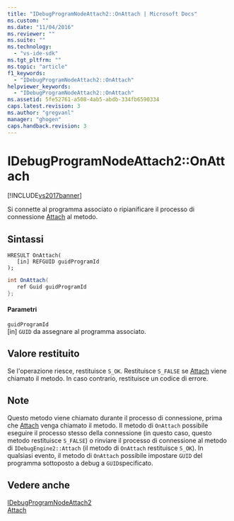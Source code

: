 ```yaml
---
title: "IDebugProgramNodeAttach2::OnAttach | Microsoft Docs"
ms.custom: ""
ms.date: "11/04/2016"
ms.reviewer: ""
ms.suite: ""
ms.technology: 
  - "vs-ide-sdk"
ms.tgt_pltfrm: ""
ms.topic: "article"
f1_keywords: 
  - "IDebugProgramNodeAttach2::OnAttach"
helpviewer_keywords: 
  - "IDebugProgramNodeAttach2::OnAttach"
ms.assetid: 5fe52761-a508-4ab5-abdb-334fb6590334
caps.latest.revision: 3
ms.author: "gregvanl"
manager: "ghogen"
caps.handback.revision: 3
---
```

# IDebugProgramNodeAttach2::OnAttach
[!INCLUDE[vs2017banner](../../../code-quality/includes/vs2017banner.md)]

Si connette al programma associato o ripianificare il processo di connessione [Attach](../../../extensibility/debugger/reference/idebugengine2-attach.md) al metodo.  
  
## Sintassi  
  
```cpp#  
HRESULT OnAttach(  
   [in] REFGUID guidProgramId  
);  
```  
  
```c#  
int OnAttach(  
   ref Guid guidProgramId  
};  
```  
  
#### Parametri  
 `guidProgramId`  
 \[in\]  `GUID` da assegnare al programma associato.  
  
## Valore restituito  
 Se l'operazione riesce, restituisce `S_OK`.  Restituisce `S_FALSE` se [Attach](../../../extensibility/debugger/reference/idebugengine2-attach.md) viene chiamato il metodo.  In caso contrario, restituisce un codice di errore.  
  
## Note  
 Questo metodo viene chiamato durante il processo di connessione, prima che [Attach](../../../extensibility/debugger/reference/idebugengine2-attach.md) venga chiamato il metodo.  Il metodo di `OnAttach` possibile eseguire il processo stesso della connessione \(in questo caso, questo metodo restituisce `S_FALSE`\) o rinviare il processo di connessione al metodo di `IDebugEngine2::Attach` \(il metodo di `OnAttach` restituisce `S_OK`\).  In qualsiasi evento, il metodo di `OnAttach` possibile impostare `GUID` del programma sottoposto a debug a `GUID`specificato.  
  
## Vedere anche  
 [IDebugProgramNodeAttach2](../../../extensibility/debugger/reference/idebugprogramnodeattach2.md)   
 [Attach](../../../extensibility/debugger/reference/idebugengine2-attach.md)